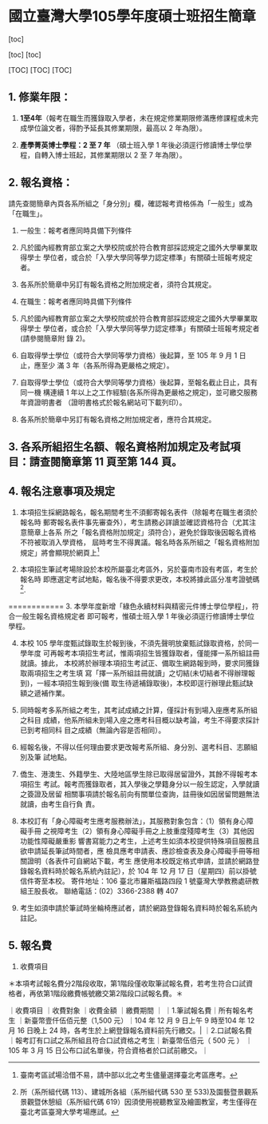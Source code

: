 
# 國立臺灣大學105學年度碩士班招生簡章 

[toc]

 [toc]
	[toc]

[TOC]
 [TOC]
	[TOC]
## 1. 修業年限：

1.  **1至4年**（報考在職生而獲錄取入學者，未在規定修業期限修滿應修課程或未完成學位論文者，得酌予延長其修業期限，最高以 2 年為限）。

2.  **產學菁英博士學程：2 至 7 年** （碩士班入學 1 年後必須逕行修讀博士學位學程，自轉入博士班起，其修業期限以 2 至 7 年為限）。

## 2. 報名資格：
請先查閱簡章內頁各系所組之「身分別」欄，確認報考資格係為「一般生」或為「在職生」。 

1.  一般生：報考者應同時具備下列條件

 1. 凡於國內經教育部立案之大學校院或於符合教育部採認規定之國外大學畢業取得學士
學位者，或合於「入學大學同等學力認定標準」有關碩士班報考規定者。

 2. 各系所於簡章中另訂有報名資格之附加規定者，須符合其規定。 

2.  在職生：報考者應同時具備下列條件 

 1. 凡於國內經教育部立案之大學校院或於符合教育部採認規定之國外大學畢業取得學士
學位者，或合於「入學大學同等學力認定標準」有關碩士班報考規定者(請參閱簡章附
錄 2)。

 2. 自取得學士學位（或符合大學同等學力資格）後起算，至 105 年 9 月 1 日止，應至少
滿 3 年（各系所得為更嚴格之規定）。

 3. 自取得學士學位（或符合大學同等學力資格）後起算，至報名截止日止，具有同一機
構連續 1 年以上之工作經驗(各系所得為更嚴格之規定)，並可繳交服務年資證明書者
（證明書格式於報名網站可下載列印）。

 4. 各系所於簡章中另訂有報名資格之附加規定者，應符合其規定。

## 3. 各系所組招生名額、報名資格附加規定及考試項目：請查閱簡章第 11 頁至第 144 頁。

## 4. 報名注意事項及規定 

1. 本項招生採網路報名，報名期間考生不須郵寄報名表件（除報考在職生者須於報名時
郵寄報名表件事先審查外），考生請務必詳讀並確認資格符合（尤其注意簡章上各系
所之「報名資格附加規定」須符合），避免於錄取後因報名資格不符被取消入學資格，
屆時考生不得異議。報名時各系所組之「報名資格附加規定」將會顯現於網頁上[^1] 

2. 本項招生筆試考場除設於本校所屬臺北考區外，另於臺南市設有考區，考生於報名時
即應選定考試地點，報名後不得要求更改，本校將據此區分准考證號碼[^2]. 

[^1]: 臺南考區試場洽借不易，請中部以北之考生儘量選擇臺北考區應考。 

[^2]:所（系所組代碼 113）、建城所各組（系所組代碼 530 至 533)及園藝暨景觀系景觀暨休憩組（系所組代碼 619）因須使用視聽教室及繪圖教室，考生僅得在臺北考區臺灣大學考場應試。 

============
3.  本學年度新增「綠色永續材料與精密元件博士學位學程」，符合一般生報名資格規定者
即可報考，惟碩士班入學 1 年後必須逕行修讀博士學位學程。

4.  本校 105 學年度甄試錄取生於報到後，不須先聲明放棄甄試錄取資格，於同一學年度
可再報考本項招生考試，惟兩項招生皆獲錄取者，僅能擇一系所組註冊就讀。據此，
本校將於辦理本項招生考試正、備取生網路報到時，要求同獲錄取兩項招生之考生填
寫「擇一系所組註冊就讀」之切結(未切結者不得辦理報到)，一經本項招生報到後(備
取生待遞補錄取後)，本校即逕行辦理此甄試缺額之遞補作業。

5.  同時報考多系所組之考生，其考試成績之計算，僅採計有到場入座應考系所組之科目
成績，他系所組未到場入座之應考科目概以缺考論，考生不得要求採計已到考相同科
目之成績（無論內容是否相同）。

6.  經報名後，不得以任何理由要求更改報考系所組、身分別、選考科目、志願組別及筆
試地點。

7.  僑生、港澳生、外籍學生、大陸地區學生除已取得居留證外，其餘不得報考本項招生
考試。報考而獲錄取者，其入學後之學籍身分以一般生認定，入學就讀之簽證及居留
相關事項請於報名前向有關單位查詢，註冊後如因居留問題無法就讀，由考生自行負
責。
8.  本校訂有「身心障礙考生應考服務辦法」，其服務對象包含：（1）領有身心障礙手冊
之視障考生（2）領有身心障礙手冊之上肢重度殘障考生（3）其他因功能性障礙嚴重影
響書寫能力之考生，上述考生如須本校提供特殊項目服務且欲申請延長筆試時間者，應
檢具應考申請表、應診檢查表及身心障礙手冊等相關證明（各表件可自網站下載，考生
應使用本校既定格式申請，並請於網路登錄報名資料時於報名系統內註記），於 104
年 12 月 17 日（星期四）前以掛號信件寄至本校。
寄件地址：106 臺北市羅斯福路四段 1 號臺灣大學教務處研教組王股長收。
聯絡電話：(02）3366-2388 轉 407

9.  考生如須申請於筆試時坐輪椅應試者，請於網路登錄報名資料時於報名系統內註記。

## 5. 報名費
1. 收費項目 

＊本項考試報名費分2階段收取，第1階段僅收取筆試報名費，若考生符合口試資格者，再依第1階段繳費帳號繳交第2階段口試報名費。＊

｜收費項目 ｜收費對象 ｜收費金額 ｜繳費期間 ｜
｜1.筆試報名費｜所有報名考生 ｜新臺幣壹仟伍佰元整（1,500 元）｜104 年 12 月 9 日上午 9 時至104 年 12 月 16 日晚上 24 時，各考生於上網登錄報名資料前先行繳交。| 
｜2.口試報名費 ｜報考訂有口試之系所組且符合口試資格之考生｜新臺幣伍佰元（ 500 元 ） ｜105 年 3 月 15 日公布口試名單後，符合資格者於口試前繳交。｜
